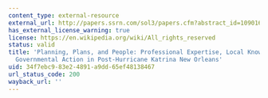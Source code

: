```yaml
---
content_type: external-resource
external_url: http://papers.ssrn.com/sol3/papers.cfm?abstract_id=1090161
has_external_license_warning: true
license: https://en.wikipedia.org/wiki/All_rights_reserved
status: valid
title: 'Planning, Plans, and People: Professional Expertise, Local Knowledge, and
  Governmental Action in Post-Hurricane Katrina New Orleans'
uid: 34f7ebc9-83e2-4891-a9dd-65ef48138467
url_status_code: 200
wayback_url: ''
---
```

